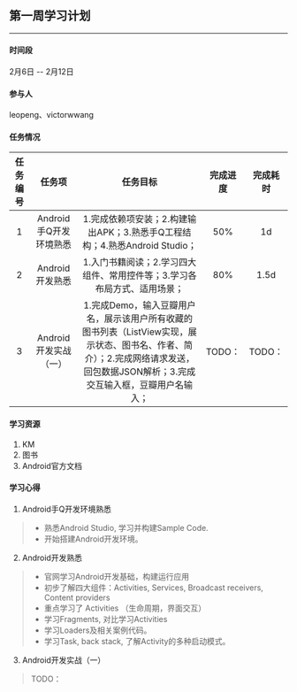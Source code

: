 ## 第一周学习计划
***

#### 时间段
2月6日 -- 2月12日  

#### 参与人
leopeng、victorwwang  

#### 任务情况
|任务编号|任务项|任务目标|完成进度|完成耗时|
|:--:|:--:|:--:|:--:|:--:|
|1|Android手Q开发环境熟悉|1.完成依赖项安装；2.构建输出APK；3.熟悉手Q工程结构；4.熟悉Android Studio；|50% |1d|
|2|Android开发熟悉|1.入门书籍阅读；2.学习四大组件、常用控件等；3.学习各布局方式、适用场景；|80% |1.5d|
|3|Android开发实战（一）|1.完成Demo，输入豆瓣用户名，展示该用户所有收藏的图书列表（ListView实现，展示状态、图书名、作者、简介）；2.完成网络请求发送，回包数据JSON解析；3.完成交互输入框，豆瓣用户名输入；|TODO：|TODO：|

#### 学习资源
1. KM
2. 图书
3. Android官方文档

#### 学习心得

1. Android手Q开发环境熟悉
> - 熟悉Android Studio, 学习并构建Sample Code.
> - 开始搭建Android开发环境。

2. Android开发熟悉
> - 官网学习Android开发基础，构建运行应用
> - 初步了解四大组件：Activities, Services, Broadcast receivers, Content providers
> - 重点学习了 Activities （生命周期，界面交互）
> - 学习Fragments, 对比学习Activities 
> - 学习Loaders及相关案例代码。
> - 学习Task, back stack, 了解Activity的多种启动模式。

3. Android开发实战（一）
> TODO：

